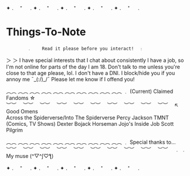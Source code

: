    ✦ . 　⁺ 　 . ✦ . 　⁺ 　 . ✦ . 　⁺ 　 . ✦ . 　⁺ 　 . ✦ . 　⁺ 　 . 
# Things-To-Note
            ﹒    Read it please before you interact!  ﹕

  ＞ ＞ I have special interests that I chat about consistently
  I have a job, so I'm not online for parts of the day
  I am 18. Don't talk to me unless you're close to that age please, lol.
  I don't have a DNI. I block/hide you if you annoy me ¯\_(:/)_/¯
  Please let me know if I offend you!
   
   ︵︵   ︵︵   ︵︵   ︵︵   ︵︵   ︵︵   ︵︵   ︵︵   ︵︵  ︵︵
               ﹒    (Current) Claimed Fandoms  ☆                        
   ︶︶　 ︶︶　 ︶︶　 ︶︶　 ︶︶　 ︶︶　 ︶︶　 ︶︶　 ︶︶　 ︶︶　 
                                   ↖
 Good Omens                            
                      Across the Spiderverse/Into The Spiderverse
        Percy Jackson
                                 TMNT (Comics, TV Shows)
            Dexter
                        Bojack Horseman            Jojo's
            Inside Job               Scott Pilgrim

   ︵︵   ︵︵   ︵︵   ︵︵   ︵︵   ︵︵   ︵︵   ︵︵   ︵︵  ︵︵
               ﹒    Special thanks to...   
   ︶︶　 ︶︶　 ︶︶　 ︶︶　 ︶︶　 ︶︶　 ︶︶　 ︶︶　 ︶︶　 ︶︶　
﹒                                                                ﹒  
                          My muse (^▽^ʃ♡ƪ)
                          
   ✦ . 　⁺ 　 . ✦ . 　⁺ 　 . ✦ . 　⁺ 　 . ✦ . 　⁺ 　 . ✦ . 　⁺ 　 . 
